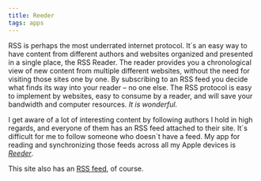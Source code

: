 ```yaml
---
title: Reeder
tags: apps
---
```

RSS is perhaps the most underrated internet  protocol. It´s an easy way to have content from different authors and websites organized and presented in a single place, the RSS Reader. The reader provides you a chronological view of new content from multiple different websites, without the need for visiting those sites one by one. By subscribing to an RSS feed you decide what finds its way into your reader  – no one else. The RSS protocol is easy to implement by websites, easy to consume by a reader, and will save your bandwidth and computer resources. *It is wonderful.*

I get aware of a lot of interesting content by following authors I hold in high regards, and everyone of them has an RSS feed attached to their site. It´s difficult for me to follow someone who doesn´t have a feed. My app for reading and synchronizing those feeds across all my Apple devices is [<cite>Reeder</cite>](https://reederapp.com). 

This site also has an [RSS feed](/feed.xml), of course.